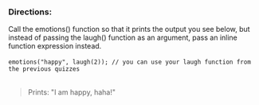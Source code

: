 <h3>Directions:</h3>
Call the emotions() function so that it prints the output you see below, but instead of passing the laugh() function as an argument, pass an inline function expression instead.
<br/>
<br/>
<code>emotions("happy", laugh(2)); // you can use your laugh function from the previous quizzes</code>
<br/>
<br/>
<blockquote>Prints: "I am happy, haha!"</blockquote>
